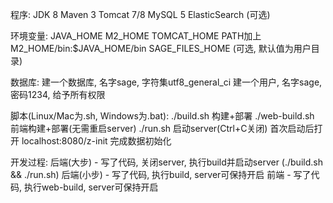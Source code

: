 程序:
JDK 8
Maven 3
Tomcat 7/8
MySQL 5
  ElasticSearch (可选)

环境变量:
JAVA_HOME
M2_HOME
TOMCAT_HOME
PATH加上M2_HOME/bin:$JAVA_HOME/bin
  SAGE_FILES_HOME (可选, 默认值为用户目录)

数据库:
建一个数据库, 名字sage, 字符集utf8_general_ci
建一个用户, 名字sage, 密码1234, 给予所有权限

脚本(Linux/Mac为.sh, Windows为.bat):
./build.sh 构建+部署
./web-build.sh 前端构建+部署(无需重启server)
./run.sh 启动server(Ctrl+C关闭)
首次启动后打开 localhost:8080/z-init 完成数据初始化

开发过程:
后端(大步) - 写了代码, 关闭server, 执行build并启动server (./build.sh && ./run.sh)
后端(小步) - 写了代码, 执行build, server可保持开启
前端 - 写了代码, 执行web-build, server可保持开启